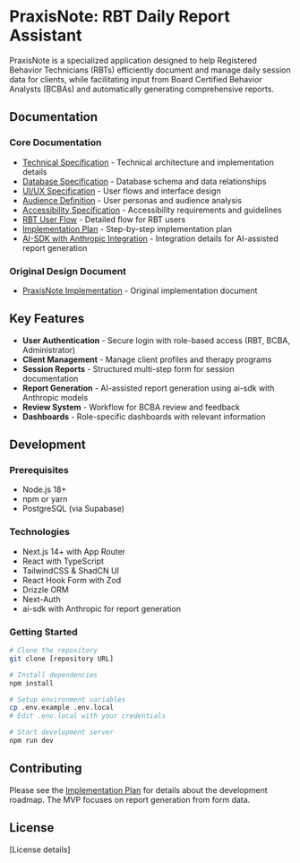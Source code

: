 # PraxisNote: RBT Daily Report Assistant

PraxisNote is a specialized application designed to help Registered Behavior Technicians (RBTs) efficiently document and manage daily session data for clients, while facilitating input from Board Certified Behavior Analysts (BCBAs) and automatically generating comprehensive reports.

## Documentation

### Core Documentation

- [Technical Specification](docs/technical-specification.md) - Technical architecture and implementation details
- [Database Specification](docs/database-specification.md) - Database schema and data relationships
- [UI/UX Specification](docs/ui-ux-specification.md) - User flows and interface design
- [Audience Definition](docs/audience-definition.md) - User personas and audience analysis
- [Accessibility Specification](docs/accessibility-specification.md) - Accessibility requirements and guidelines
- [RBT User Flow](docs/rbt-user-flow.md) - Detailed flow for RBT users
- [Implementation Plan](docs/implementation-plan.md) - Step-by-step implementation plan
- [AI-SDK with Anthropic Integration](docs/ai-sdk-anthropic-integration.md) - Integration details for AI-assisted report generation

### Original Design Document

- [PraxisNote Implementation](docs/praxisnote-implementation.md) - Original implementation document

## Key Features

- **User Authentication** - Secure login with role-based access (RBT, BCBA, Administrator)
- **Client Management** - Manage client profiles and therapy programs
- **Session Reports** - Structured multi-step form for session documentation
- **Report Generation** - AI-assisted report generation using ai-sdk with Anthropic models
- **Review System** - Workflow for BCBA review and feedback
- **Dashboards** - Role-specific dashboards with relevant information

## Development

### Prerequisites

- Node.js 18+
- npm or yarn
- PostgreSQL (via Supabase)

### Technologies

- Next.js 14+ with App Router
- React with TypeScript
- TailwindCSS & ShadCN UI
- React Hook Form with Zod
- Drizzle ORM
- Next-Auth
- ai-sdk with Anthropic for report generation

### Getting Started

```bash
# Clone the repository
git clone [repository URL]

# Install dependencies
npm install

# Setup environment variables
cp .env.example .env.local
# Edit .env.local with your credentials

# Start development server
npm run dev
```

## Contributing

Please see the [Implementation Plan](docs/implementation-plan.md) for details about the development roadmap. The MVP focuses on report generation from form data.

## License

[License details]

